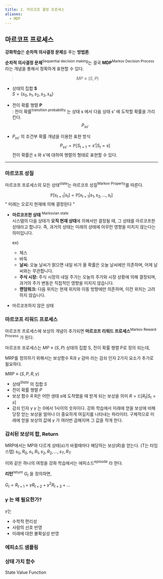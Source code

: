 ```yaml
---
title: 2. 마르코프 결정 프로세스
aliases:
  - MDP
---
```


## 마르코프 프로세스

**강화학습**은 **순차적 의사결정 문제**를 푸는 **방법론**.

**순차적 의사결정 문제**<sup>Sequential decision making</sup>는 결국 **MDP**<sup>Markov Decision Process</sup> 라는 개념을 통해서 정확하게 표현할 수 있다.
> $$MP \equiv (S, P)$$
- 상태의 집합 **S** <br>
	$S= \{s_0, s_1, s_2, s_3, s_4 \}$


- 전이 확률 행렬 **P** <br>
	: 전이 확률<sup>transition probability</sup> 는 상태 s 에서 다음 상태 s' 에 도착할 확률을 가리킨다. <br>
	$$P_{ss'}$$
- $P_{ss'}$ 의 조건부 확률 개념을 이용한 표현 방식 <br>
	$$P_{ss'} = \mathbb{P}[S_{t+1} = s'|S_t = s]$$
	전이 확률은 s 와 s'에 대하여 행렬의 형태로 표현할 수 있다.

- - -
### 마르코프 성질
마르코프 프로세스의 모든 상태<sup>state</sup>는 마르코프 성질<sup>Markov Property</sup>를 따른다.

$$\mathbb{P}[s_{t+1}|s_t] = \mathbb{P}[s_{t+1}|s_1, s_2,...,s_t]$$
" 미래는 오로지 현재에 의해 결정된다 "


- **마르코프한 상태** <sup>Markovian state</sup> <br>
	시스템의 다음 상태가 **오직 현재 상태**에 의해서만 결정될 때, 그 상태를 마르코프한 상태라고 합니다. 즉, 과거의 상태는 미래의 상태에 아무런 영향을 미치지 않는다는 의미입니다.
	
	ex) 
	- 체스
	- 바둑
	- **날씨:** 오늘 날씨가 맑으면 내일 비가 올 확률은 오늘 날씨에만 의존하며, 어제 날씨와는 무관합니다.
	- **주식 시장:** 주식 시장의 내일 주가는 오늘의 주가와 시장 상황에 의해 결정되며, 과거의 주가 변동은 직접적인 영향을 미치지 않습니다.
	- **랜덤워크:** 다음 위치는 현재 위치와 이동 방향에만 의존하며, 이전 위치는 고려하지 않습니다.


- 마르코프하지 않은 상태


### 마르코프 리워드 프로세스
마르코프 프로세스에 보상의 개념이 추가되면 **마르코프 리워드 프로세스**<sup>Markov Reward Process</sup> 가 된다.

마르코프 프로세스는 $MP \equiv (S, P)$ 상태의 집합 S, 전이 확률 행렬 P로 정의 되는데, 

MRP를 정의하기 위해서는 보상함수 R과 $\gamma$ 감마 라는 감쇠 인자 2가지 요소가 추가로 필요하다.

$MRP \equiv (S, P, R, \gamma )$ 

- 상태$^{State}$ 의 집합 $S$
- 전이 확률 행렬 $P$
- 보상 함수 $R$
	R은 어떤 생태 s에 도착했을 때 받게 되는 보상을 의미
	$R = \mathbb{E}[R_t|S_t = s]$
- 감쇠 인자  $\gamma$ 
	$\gamma$ 는 0에서 1사이의 숫자이다. 강화 학습에서 미래에 얻을 보상에 비해 당장 얻는 보상을 얼마나 더 중요하게 여길지를 나타내는 파라미터.
	구체적으로 미래에 얻을 보상의 값에 $\gamma$ 가 여러번 곱해지며 그 값을 작게 한다.


### 감쇠된 보상의 합, Return

MRP에서는 MP와 다르게 상태($s$)가 바뀔때마다 해당하는 보상($R$)을 얻는다. (T는 타임스텝)
$s_0, R_0, s_1, R_1, s_2, R_2,..., s_T, R_T$

이와 같은 하나의 여정을 강화 학습에서는 에피소드<sup>episode</sup> 라 한다.

**리턴**<sup>return</sup> $G_t$ 을 정의하면,

$G_t = R_{t+1}+\gamma R_{t+2}+\gamma^2 R_{t+3}+...$


### $\gamma$ 는 왜 필요한가?
$\gamma$는 

- 수학적 편리성
- 사람의 선호 반영
- 미래에 대한 불확실성 반영


### 에피소드 샘플링


### 상태 가치 함수
State Value Function
